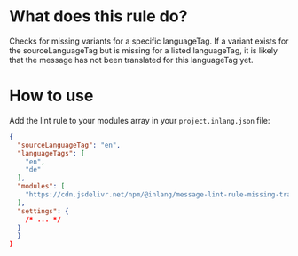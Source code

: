# What does this rule do?

Checks for missing variants for a specific languageTag.  If a variant exists for the sourceLanguageTag but is missing for a listed languageTag, it is likely that the message has not been translated for this languageTag yet.

# How to use

Add the lint rule to your modules array in your `project.inlang.json` file:

```json
{
  "sourceLanguageTag": "en",
  "languageTags": [
    "en",
    "de"
  ],
  "modules": [
    "https://cdn.jsdelivr.net/npm/@inlang/message-lint-rule-missing-translation@latest/dist/index.js"
  ],
  "settings": {
    /* ... */
  }
  }
}
```
